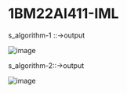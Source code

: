 # 1BM22AI411-IML
s_algorithm-1 ::->output


![image](https://github.com/Vasanth0106/1BM22AI411-IML/assets/139615614/94a781db-b570-4dfd-948d-dd28375f753f)

s_algorithm-2::->output




![image](https://github.com/Vasanth0106/1BM22AI411-IML/assets/139615614/66a1deec-87d7-4bd4-9785-9b7c0bd99763)


